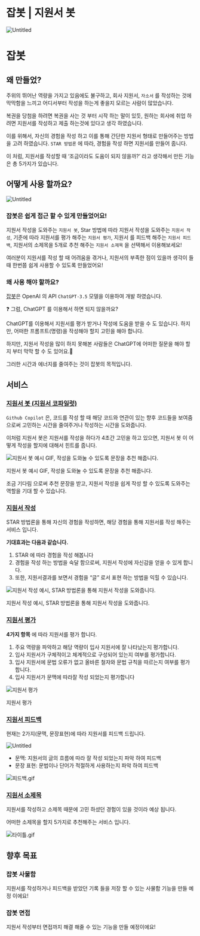 # 잡봇 | 지원서 봇

![Untitled](https://s3-us-west-2.amazonaws.com/secure.notion-static.com/c3ec412c-623d-4322-b07c-03bd088aece0/Untitled.png)

# 잡봇

[](https://job-bot.site/)

## 왜 만들었?

주위의 뛰어난 역량을 가지고 있음에도 불구하고, 회사 지원서, `자소서` 를 작성하는 것에 막막함을 느끼고 어디서부터 작성을 하는게 좋을지 모르는 사람이 많았습니다.

복권을 당첨을 하려면 복권을 사는 것 부터 시작 하는 말이 있듯, 원하는 회사에 취업 하려면 지원서를 작성하고 제출 하는것에 있다고 생각 하였습니다.

이를 위해서, 자신의 경험을 작성 하고 이를 통해 간단한 지원서 형태로 만들어주는 방법을 고려 하였습니다. `STAR 방법론` 에 따라, 경험을 작성 하면 지원서를 만들어 줍니다.

이 처럼, 지원서를 작성할 때 ‘조금이라도 도움이 되지 않을까?’ 라고 생각해서 만든 기능은 총 5가지가 있습니다.

## 어떻게 사용 할까요?

![Untitled](https://s3-us-west-2.amazonaws.com/secure.notion-static.com/938812bd-f45a-4eab-8225-e3fd7153f949/Untitled.png)

### 잡봇은 쉽게 접근 할 수 있게 만들었어요!

지원서 작성을 도와주는 `지원서 봇`, Star 방법에 따라 지원서 작성을 도와주는 `지원서 작성`, 기준에 따라 지원서를 평가 해주는 `지원서 평가`, 지원서 를 피드백 해주는 `지원서 피드백`, 지원서의 소제목을 5개로 추천 해주는 `지원서 소제목` 을 선택해서 이용해보세요!

여러분이 지원서를 작성 할 때 어려움을 겪거나, 지원서의 부족한 점이 있을까 생각이 들 때 한번쯤 쉽게 사용할 수 있도록 만들었어요!

### 왜 사용 해야 할까요?

[잡봇](https://job-bot.site)은 OpenAI 의 API `ChatGPT-3.5` 모델을 이용하여 개발 하였습니다.

<aside>
❓ 그럼, ChatGPT 를 이용해서 하면 되지 않을까요?

</aside>

ChatGPT를 이용해서 지원서를 평가 받거나 작성에 도움을 받을 수 도 있습니다. 하지만, 어떠한 프롬프트(명령)을 작성해야 할지 고민을 해야 합니다.

하지만, 지원서 작성을 많이 하지 못해본 사람들은 ChatGPT에 어떠한 질문을 해야 할지 부터 막막 할 수 도 있어요.🥲

그러한 시간과 에너지를 줄여주는 것이 잡봇의 목적입니다.

## 서비스

### [지원서 봇 (지원서 코파일럿)](https://job-bot.site/copilot)

`Github Copilot` 은, 코드를 작성 할 때 해당 코드와 연관이 있는 향후 코드들을 보여줌 으로써 고민하는 시간을 줄여주거나 작성하는 시간을 도와줍니다.

이처럼 지원서 봇은 지원서를 작성을 하다가 4초간 고민을 하고 있으면, 지원서 봇 이 어떻게 작성을 할지에 대해서 힌트를 줍니다.

![지원서 봇 예시 GIF, 작성을 도와눌 수 있도록 문장을 추천 해줍니다.](https://s3-us-west-2.amazonaws.com/secure.notion-static.com/a6672c8d-b3d7-4602-a876-636eff990696/%E1%84%8F%E1%85%A9%E1%84%91%E1%85%A1%E1%84%8B%E1%85%B5%E1%86%AF%E1%84%85%E1%85%A5%E1%86%BA%E1%84%8B%E1%85%A8%E1%84%89%E1%85%B5.gif)

지원서 봇 예시 GIF, 작성을 도와눌 수 있도록 문장을 추천 해줍니다.

조금 기다림 으로써 추천 문장을 받고, 지원서 작성을 쉽게 작성 할 수 있도록 도와주는 역할을 기대 할 수 있습니다.

### [지원서 작성](https://job-bot.site/write)

STAR 방법론을 통해 자신의 경험을 작성하면, 해당 경험을 통해 지원서를 작성 해주는 서비스 입니다.

**기대효과는 다음과 같습니다.**

1. STAR 에 따라 경험을 작성 해봅니다
2. 경험을 작성 하는 방법을 숙달 함으로써, 지원서 작성에 자신감을 얻을 수 있게 합니다.
3. 또한, 지원서결과를 보면서 경험을 “글” 로서 표현 하는 방법을 익힐 수 있습니다.

![지원서 작성 예시, STAR 방법론을 통해 지원서 작성을 도와줍니다.  ](https://s3-us-west-2.amazonaws.com/secure.notion-static.com/8c43cf5b-9dd6-4919-a22f-048f26b032af/STAR%E1%84%80%E1%85%B5%E1%84%87%E1%85%A1%E1%86%AB%E1%84%8C%E1%85%B5%E1%84%8B%E1%85%AF%E1%86%AB%E1%84%89%E1%85%A5%E1%84%8B%E1%85%A8%E1%84%89%E1%85%B5.gif)

지원서 작성 예시, STAR 방법론을 통해 지원서 작성을 도와줍니다.

### [지원서 평가](https://job-bot.site/rating)

**4가지 항목** 에 따라 지원서를 평가 합니다.

1. 주요 역량을 파악하고 해당 역량이 입사 지원서에 잘 나타났는지 평가합니다.
2. 입사 지원서가 구체적이고 체계적으로 구성되어 있는지 여부를 평가합니다.
3. 입사 지원서에 문법 오류가 없고 올바른 철자와 문법 규칙을 따르는지 여부를 평가합니다.
4. 입사 지원서가 문맥에 따라잘 작성 되었는지 평가합니다

![지원서 평가](https://s3-us-west-2.amazonaws.com/secure.notion-static.com/b99aa381-00b1-4656-b5b9-5b2612131801/%E1%84%92%E1%85%AA%E1%84%86%E1%85%A7%E1%86%AB_%E1%84%80%E1%85%B5%E1%84%85%E1%85%A9%E1%86%A8_2023-05-20_13.34.25.gif)

지원서 평가

### [지원서 피드백](https://job-bot.site/feedback)

현재는 2가지(문맥, 문장표현)에 따라 지원서를 피드백 드립니다.

![Untitled](https://s3-us-west-2.amazonaws.com/secure.notion-static.com/ea9ade16-e5b7-4d63-a01b-ad0e9bb338e6/Untitled.png)

- 문맥: 지원서의 글의 흐름에 따라 잘 작성 되었는지 파악 하여 피드백
- 문장 표현: 문법이나 단어가 적절하게 사용하는지 파악 하여 피드백

![피드백.gif](https://s3-us-west-2.amazonaws.com/secure.notion-static.com/2d146522-09e4-4790-903a-5603d5688629/%E1%84%91%E1%85%B5%E1%84%83%E1%85%B3%E1%84%87%E1%85%A2%E1%86%A8.gif)

### [지원서 소제목](https://job-bot.site/title)

지원서를 작성하고 소제목 때문에 고민 하셨던 경험이 있을 것이라 예상 됩니다.

어떠한 소제목을 할지 5가지로 추천해주는 서비스 입니다.

![타이틀.gif](https://s3-us-west-2.amazonaws.com/secure.notion-static.com/a1cf5a8c-b623-40b9-bbbc-2024519523db/%E1%84%90%E1%85%A1%E1%84%8B%E1%85%B5%E1%84%90%E1%85%B3%E1%86%AF.gif)

## 향후 목표

### 잡봇 사물함

지원서를 작성하거나 피드백을 받았던 기록 들을 저장 할 수 있는 사물함 기능을 만들 예정 이에요!

### 잡봇 면접

지원서 작성부터 면접까지 해결 해줄 수 있는 기능을 만들 예정이에요!
